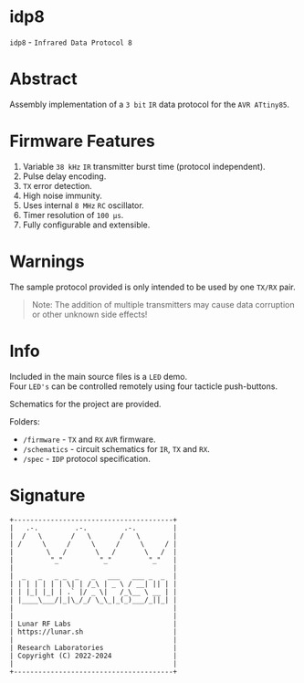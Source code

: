 # idp8
`idp8` - `Infrared Data Protocol 8`

# Abstract
Assembly implementation of a `3 bit` `IR` data protocol for the `AVR ATtiny85`.

# Firmware Features
1. Variable `38 kHz` `IR` transmitter burst time (protocol independent).
2. Pulse delay encoding.
3. `TX` error detection.
4. High noise immunity.
5. Uses internal `8 MHz` `RC` oscillator.
6. Timer resolution of `100 μs`. 
7. Fully configurable and extensible.

# Warnings
The sample protocol provided is only intended to be used by one `TX/RX` pair.

> Note: The addition of multiple transmitters may cause data corruption or other unknown side effects! <br>

# Info
Included in the main source files is a `LED` demo. <br>
Four `LED's` can be controlled remotely using four tacticle push-buttons.

Schematics for the project are provided.

Folders:
* `/firmware` - `TX` and `RX` `AVR` firmware.
* `/schematics` - circuit schematics for `IR`, `TX` and `RX`.
* `/spec` - `IDP` protocol specification.

# Signature

```
+---------------------------------------+
|   .-.         .-.         .-.         |
|  /   \       /   \       /   \        |
| /     \     /     \     /     \     / |
|        \   /       \   /       \   /  |
|         "_"         "_"         "_"   |
|                                       |
|  _   _   _ _  _   _   ___   ___ _  _  |
| | | | | | | \| | /_\ | _ \ / __| || | |
| | |_| |_| | .` |/ _ \|   /_\__ \ __ | |
| |____\___/|_|\_/_/ \_\_|_(_)___/_||_| |
|                                       |
|                                       |
| Lunar RF Labs                         |
| https://lunar.sh                      |
|                                       |
| Research Laboratories                 |
| Copyright (C) 2022-2024               |
|                                       |
+---------------------------------------+
```
